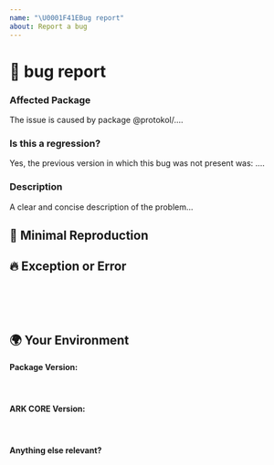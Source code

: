 ```yaml
---
name: "\U0001F41EBug report"
about: Report a bug 
---
```

<!--🔅🔅🔅🔅🔅🔅🔅🔅🔅🔅🔅🔅🔅🔅🔅🔅🔅🔅🔅🔅🔅🔅🔅🔅🔅🔅🔅🔅🔅🔅🔅

Oh hi there! 😄

To expedite issue processing please search open and closed issues before submitting a new one.
Existing issues often contain information about workarounds, resolution, or progress updates.

🔅🔅🔅🔅🔅🔅🔅🔅🔅🔅🔅🔅🔅🔅🔅🔅🔅🔅🔅🔅🔅🔅🔅🔅🔅🔅🔅🔅🔅🔅🔅🔅🔅-->


# 🐞 bug report

### Affected Package
<!-- Can you pin-point one or more @protokol/* packages as the source of the bug? -->
<!-- ✍️edit: --> The issue is caused by package @protokol/....


### Is this a regression?

<!-- Did this behavior use to work in the previous version? -->
<!-- ✍️--> Yes, the previous version in which this bug was not present was: ....


### Description

<!-- ✍️--> A clear and concise description of the problem...

## 🔬 Minimal Reproduction
<!--
Please create and share minimal reproduction of the issue in a clear step-by-step basis
If possible please create a minimal GitHub repository or gist with the reproduction of the issue.
Share the link to the repo below along with step-by-step instructions to reproduce the problem, as well as expected and actual behavior.

Issues that don't have enough info and can't be reproduced will be closed.
-->

## 🔥 Exception or Error
<pre><code>
<!-- If the issue is accompanied by an exception or an error, please share it below: -->
<!-- ✍️-->

</code></pre>


## 🌍  Your Environment

**Package Version:**
<pre><code>
<!-- ✍️-->
</code></pre>

**ARK CORE Version:**
<pre><code>
<!-- ✍️-->
</code></pre>


**Anything else relevant?**
<!-- ✍️Do any of these matter: operating system, IDE, package manager, HTTP server, ...? If so, please mention it below. -->
